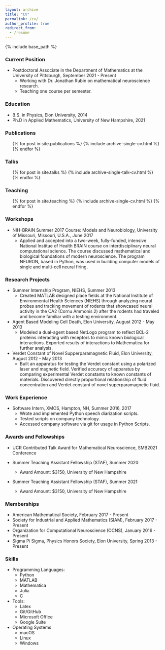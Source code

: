 ```yaml
---
layout: archive
title: "CV"
permalink: /cv/
author_profile: true
redirect_from:
  - /resume
---
```


{% include base_path %}

### Current Position
* Postdoctoral Associate in the Department of Mathematics at the University of Pittsburgh, September 2021 - Present
  * Working with Dr. Jonathan Rubin on mathematical neuroscience research.
  * Teaching one course per semester.

### Education
* B.S. in Physics, Elon University, 2014
* Ph.D in Applied Mathematics, University of New Hampshire, 2021

### Publications
  <ul>{% for post in site.publications %}
    {% include archive-single-cv.html %}
  {% endfor %}</ul>
  
### Talks
  <ul>{% for post in site.talks %}
    {% include archive-single-talk-cv.html %}
  {% endfor %}</ul>
  
### Teaching
  <ul>{% for post in site.teaching %}
    {% include archive-single-cv.html %}
  {% endfor %}</ul>
 
### Workshops
* NIH-BRAIN Summer 2017 Course: Models and Neurobiology, University of Missouri, Missouri, U.S.A., June 2017
  * Applied and accepted into a two-week, fully-funded, intensive National Institue of Health BRAIN course on interdisciplinary neural computational science. The course discussed mathematical and biological foundations of modern neuroscience. The program NEURON, based in Python, was used in building computer models of single and multi-cell neural firing.  

### Research Projects
* Summer Internship Program, NIEHS, Summer 2013
  * Created MATLAB designed place fields at the National Institute of Environmental Health Sciences (NIEHS) through analyzing neural probes and tracking movement of rodents that showcased neural activity in the CA2 (Cornu Ammonis 2) after the rodents had traveled and become familiar with a testing environment.
* Agent Based Modeling Cell Death, Elon University, August 2012 - May 2013
  * Modeled a dual-agent based NetLogo program to reflect BCL-2 proteins interacting with receptors to mimic known biological interactions.  Exported results of interactions to Mathematica for further analysis.
* Verdet Constant of Novel Supperparamagnetic Fluid, Elon University, August 2012 - May 2013 
  * Built an apparatus for testing the Verdet constant using a polarized laser and magnetic field.  Verified accuracy of apparatus by comparing experimental Verdet constants to known constants of materials.  Discovered directly proportional relationship of fluid concentration and Verdet constant of novel superparamagnetic fluid. 
  
### Work Experience
* Software Intern, XMOS, Hampton, NH, Summer 2016, 2017
  * Wrote and implemented Python speech diarization scripts.
  * Tested scripts on company technology.
  * Accessed company software via git for usage in Python Scripts.

### Awards and Fellowships
* UCR Contributed Talk Award for Mathematical Neuroscience, SMB2021 Conference
* Summer Teaching Assistant Fellowship (STAF), Summer 2020
  * Award Amount: $3150, University of New Hampshire
  
* Summer Teaching Assistant Fellowship (STAF), Summer 2021
  * Award Amount: $3150, University of New Hampshire
   
### Memberships
* American Mathematical Society, February 2017 - Present
* Society for Industrial and Applied Mathematics (SIAM), February 2017 - Present
* Organization for Computational Neuroscience (OCNS), January 2016 - Present
* Sigma Pi Sigma, Physics Honors Society, Elon University, Spring 2013 - Present

  
### Skills
* Programming Languages:
  * Python
  * MATLAB
  * Mathematica
  * Julia
  * C 
* Tools:
  * Latex
  * Git/GitHub
  * Microsoft Office
  * Google Suite
* Operating Systems
  * macOS
  * Linux
  * Windows
